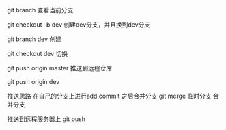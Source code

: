 git branch  查看当前分支

git checkout -b dev 创建dev分支，并且换到dev分支

git branch dev 创建

git checkout dev  切换

git push origin master 推送到远程仓库

git push origin dev 


推送思路
  在自己的分支上进行add,commit
  之后合并分支
      git merge 临时分支  合并分支

  推送到远程服务器上
      git push

